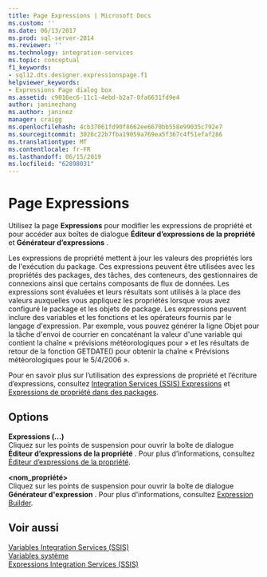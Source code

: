 ```yaml
---
title: Page Expressions | Microsoft Docs
ms.custom: ''
ms.date: 06/13/2017
ms.prod: sql-server-2014
ms.reviewer: ''
ms.technology: integration-services
ms.topic: conceptual
f1_keywords:
- sql12.dts.designer.expressionspage.f1
helpviewer_keywords:
- Expressions Page dialog box
ms.assetid: c9016ec6-11c1-4ebd-b2a7-0fa6631fd9e4
author: janinezhang
ms.author: janinez
manager: craigg
ms.openlocfilehash: 4cb37061fd90f8662ee6670bb558e99035c792e7
ms.sourcegitcommit: 3026c22b7fba19059a769ea5f367c4f51efaf286
ms.translationtype: MT
ms.contentlocale: fr-FR
ms.lasthandoff: 06/15/2019
ms.locfileid: "62898031"
---
```

# <a name="expressions-page"></a>Page Expressions
  Utilisez la page **Expressions** pour modifier les expressions de propriété et pour accéder aux boîtes de dialogue **Éditeur d’expressions de la propriété** et **Générateur d’expressions** .  
  
 Les expressions de propriété mettent à jour les valeurs des propriétés lors de l'exécution du package. Ces expressions peuvent être utilisées avec les propriétés des packages, des tâches, des conteneurs, des gestionnaires de connexions ainsi que certains composants de flux de données. Les expressions sont évaluées et leurs résultats sont utilisés à la place des valeurs auxquelles vous appliquez les propriétés lorsque vous avez configuré le package et les objets de package. Les expressions peuvent inclure des variables et les fonctions et les opérateurs fournis par le langage d'expression. Par exemple, vous pouvez générer la ligne Objet pour la tâche d'envoi de courrier en concaténant la valeur d'une variable qui contient la chaîne « prévisions météorologiques pour » et les résultats de retour de la fonction GETDATE() pour obtenir la chaîne « Prévisions météorologiques pour le 5/4/2006 ».  
  
 Pour en savoir plus sur l’utilisation des expressions de propriété et l’écriture d’expressions, consultez [Integration Services &#40;SSIS&#41; Expressions](integration-services-ssis-expressions.md) et [Expressions de propriété dans des packages](use-property-expressions-in-packages.md).  
  
## <a name="options"></a>Options  
 **Expressions (...)**  
 Cliquez sur les points de suspension pour ouvrir la boîte de dialogue **Éditeur d’expressions de la propriété** . Pour plus d’informations, consultez [Éditeur d’expressions de la propriété](property-expressions-editor.md).  
  
 **\<nom_propriété>**  
 Cliquez sur les points de suspension pour ouvrir la boîte de dialogue **Générateur d'expression** . Pour plus d'informations, consultez [Expression Builder](expression-builder.md).  
  
## <a name="see-also"></a>Voir aussi  
 [Variables Integration Services &#40;SSIS&#41;](../integration-services-ssis-variables.md)   
 [Variables système](../system-variables.md)   
 [Expressions Integration Services &#40;SSIS&#41;](integration-services-ssis-expressions.md)  
  
  
